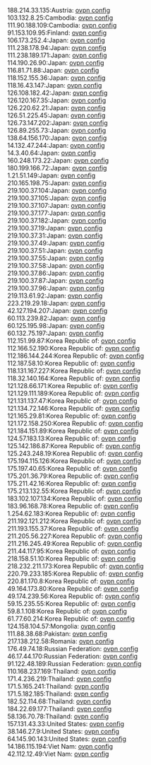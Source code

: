 188.214.33.135:Austria: [ovpn config](vpn/188_214_33_135.ovpn)  
103.132.8.25:Cambodia: [ovpn config](vpn/103_132_8_25.ovpn)  
111.90.188.109:Cambodia: [ovpn config](vpn/111_90_188_109.ovpn)  
91.153.109.95:Finland: [ovpn config](vpn/91_153_109_95.ovpn)  
106.173.252.4:Japan: [ovpn config](vpn/106_173_252_4.ovpn)  
111.238.178.94:Japan: [ovpn config](vpn/111_238_178_94.ovpn)  
111.238.189.171:Japan: [ovpn config](vpn/111_238_189_171.ovpn)  
114.190.26.90:Japan: [ovpn config](vpn/114_190_26_90.ovpn)  
116.81.71.88:Japan: [ovpn config](vpn/116_81_71_88.ovpn)  
118.152.155.36:Japan: [ovpn config](vpn/118_152_155_36.ovpn)  
118.16.43.147:Japan: [ovpn config](vpn/118_16_43_147.ovpn)  
126.108.182.42:Japan: [ovpn config](vpn/126_108_182_42.ovpn)  
126.120.167.35:Japan: [ovpn config](vpn/126_120_167_35.ovpn)  
126.220.62.21:Japan: [ovpn config](vpn/126_220_62_21.ovpn)  
126.51.225.45:Japan: [ovpn config](vpn/126_51_225_45.ovpn)  
126.73.147.202:Japan: [ovpn config](vpn/126_73_147_202.ovpn)  
126.89.255.73:Japan: [ovpn config](vpn/126_89_255_73.ovpn)  
138.64.156.170:Japan: [ovpn config](vpn/138_64_156_170.ovpn)  
14.132.47.244:Japan: [ovpn config](vpn/14_132_47_244.ovpn)  
14.3.40.64:Japan: [ovpn config](vpn/14_3_40_64.ovpn)  
160.248.173.22:Japan: [ovpn config](vpn/160_248_173_22.ovpn)  
180.199.166.72:Japan: [ovpn config](vpn/180_199_166_72.ovpn)  
1.21.51.149:Japan: [ovpn config](vpn/1_21_51_149.ovpn)  
210.165.198.75:Japan: [ovpn config](vpn/210_165_198_75.ovpn)  
219.100.37.104:Japan: [ovpn config](vpn/219_100_37_104.ovpn)  
219.100.37.105:Japan: [ovpn config](vpn/219_100_37_105.ovpn)  
219.100.37.107:Japan: [ovpn config](vpn/219_100_37_107.ovpn)  
219.100.37.177:Japan: [ovpn config](vpn/219_100_37_177.ovpn)  
219.100.37.182:Japan: [ovpn config](vpn/219_100_37_182.ovpn)  
219.100.37.19:Japan: [ovpn config](vpn/219_100_37_19.ovpn)  
219.100.37.31:Japan: [ovpn config](vpn/219_100_37_31.ovpn)  
219.100.37.49:Japan: [ovpn config](vpn/219_100_37_49.ovpn)  
219.100.37.51:Japan: [ovpn config](vpn/219_100_37_51.ovpn)  
219.100.37.55:Japan: [ovpn config](vpn/219_100_37_55.ovpn)  
219.100.37.58:Japan: [ovpn config](vpn/219_100_37_58.ovpn)  
219.100.37.86:Japan: [ovpn config](vpn/219_100_37_86.ovpn)  
219.100.37.87:Japan: [ovpn config](vpn/219_100_37_87.ovpn)  
219.100.37.96:Japan: [ovpn config](vpn/219_100_37_96.ovpn)  
219.113.61.92:Japan: [ovpn config](vpn/219_113_61_92.ovpn)  
223.219.29.18:Japan: [ovpn config](vpn/223_219_29_18.ovpn)  
42.127.194.207:Japan: [ovpn config](vpn/42_127_194_207.ovpn)  
60.113.239.82:Japan: [ovpn config](vpn/60_113_239_82.ovpn)  
60.125.195.98:Japan: [ovpn config](vpn/60_125_195_98.ovpn)  
60.132.75.197:Japan: [ovpn config](vpn/60_132_75_197.ovpn)  
112.151.99.87:Korea Republic of: [ovpn config](vpn/112_151_99_87.ovpn)  
112.166.52.190:Korea Republic of: [ovpn config](vpn/112_166_52_190.ovpn)  
112.186.144.244:Korea Republic of: [ovpn config](vpn/112_186_144_244.ovpn)  
112.187.58.10:Korea Republic of: [ovpn config](vpn/112_187_58_10.ovpn)  
118.131.167.227:Korea Republic of: [ovpn config](vpn/118_131_167_227.ovpn)  
118.32.140.164:Korea Republic of: [ovpn config](vpn/118_32_140_164.ovpn)  
121.128.66.171:Korea Republic of: [ovpn config](vpn/121_128_66_171.ovpn)  
121.129.111.189:Korea Republic of: [ovpn config](vpn/121_129_111_189.ovpn)  
121.131.137.47:Korea Republic of: [ovpn config](vpn/121_131_137_47.ovpn)  
121.134.72.146:Korea Republic of: [ovpn config](vpn/121_134_72_146.ovpn)  
121.165.29.81:Korea Republic of: [ovpn config](vpn/121_165_29_81.ovpn)  
121.172.158.250:Korea Republic of: [ovpn config](vpn/121_172_158_250.ovpn)  
121.184.151.89:Korea Republic of: [ovpn config](vpn/121_184_151_89.ovpn)  
124.57.183.13:Korea Republic of: [ovpn config](vpn/124_57_183_13.ovpn)  
125.142.186.87:Korea Republic of: [ovpn config](vpn/125_142_186_87.ovpn)  
125.243.248.19:Korea Republic of: [ovpn config](vpn/125_243_248_19.ovpn)  
175.194.115.126:Korea Republic of: [ovpn config](vpn/175_194_115_126.ovpn)  
175.197.40.65:Korea Republic of: [ovpn config](vpn/175_197_40_65.ovpn)  
175.201.36.79:Korea Republic of: [ovpn config](vpn/175_201_36_79.ovpn)  
175.211.42.16:Korea Republic of: [ovpn config](vpn/175_211_42_16.ovpn)  
175.213.132.55:Korea Republic of: [ovpn config](vpn/175_213_132_55.ovpn)  
183.102.107.134:Korea Republic of: [ovpn config](vpn/183_102_107_134.ovpn)  
183.96.168.78:Korea Republic of: [ovpn config](vpn/183_96_168_78.ovpn)  
1.254.62.183:Korea Republic of: [ovpn config](vpn/1_254_62_183.ovpn)  
211.192.121.212:Korea Republic of: [ovpn config](vpn/211_192_121_212.ovpn)  
211.193.155.37:Korea Republic of: [ovpn config](vpn/211_193_155_37.ovpn)  
211.205.56.227:Korea Republic of: [ovpn config](vpn/211_205_56_227.ovpn)  
211.216.245.49:Korea Republic of: [ovpn config](vpn/211_216_245_49.ovpn)  
211.44.117.95:Korea Republic of: [ovpn config](vpn/211_44_117_95.ovpn)  
218.158.51.10:Korea Republic of: [ovpn config](vpn/218_158_51_10.ovpn)  
218.232.211.173:Korea Republic of: [ovpn config](vpn/218_232_211_173.ovpn)  
220.79.233.185:Korea Republic of: [ovpn config](vpn/220_79_233_185.ovpn)  
220.81.170.8:Korea Republic of: [ovpn config](vpn/220_81_170_8.ovpn)  
49.164.173.80:Korea Republic of: [ovpn config](vpn/49_164_173_80.ovpn)  
49.174.239.56:Korea Republic of: [ovpn config](vpn/49_174_239_56.ovpn)  
59.15.235.55:Korea Republic of: [ovpn config](vpn/59_15_235_55.ovpn)  
59.8.1.108:Korea Republic of: [ovpn config](vpn/59_8_1_108.ovpn)  
61.77.60.214:Korea Republic of: [ovpn config](vpn/61_77_60_214.ovpn)  
124.158.104.57:Mongolia: [ovpn config](vpn/124_158_104_57.ovpn)  
111.88.38.68:Pakistan: [ovpn config](vpn/111_88_38_68.ovpn)  
217.138.212.58:Romania: [ovpn config](vpn/217_138_212_58.ovpn)  
176.49.74.18:Russian Federation: [ovpn config](vpn/176_49_74_18.ovpn)  
46.17.44.170:Russian Federation: [ovpn config](vpn/46_17_44_170.ovpn)  
91.122.48.189:Russian Federation: [ovpn config](vpn/91_122_48_189.ovpn)  
110.168.237.169:Thailand: [ovpn config](vpn/110_168_237_169.ovpn)  
171.4.236.219:Thailand: [ovpn config](vpn/171_4_236_219.ovpn)  
171.5.165.241:Thailand: [ovpn config](vpn/171_5_165_241.ovpn)  
171.5.182.185:Thailand: [ovpn config](vpn/171_5_182_185.ovpn)  
182.52.114.68:Thailand: [ovpn config](vpn/182_52_114_68.ovpn)  
184.22.69.177:Thailand: [ovpn config](vpn/184_22_69_177.ovpn)  
58.136.70.78:Thailand: [ovpn config](vpn/58_136_70_78.ovpn)  
157.131.43.33:United States: [ovpn config](vpn/157_131_43_33.ovpn)  
38.146.27.9:United States: [ovpn config](vpn/38_146_27_9.ovpn)  
64.145.90.143:United States: [ovpn config](vpn/64_145_90_143.ovpn)  
14.186.115.194:Viet Nam: [ovpn config](vpn/14_186_115_194.ovpn)  
42.112.12.49:Viet Nam: [ovpn config](vpn/42_112_12_49.ovpn)  
